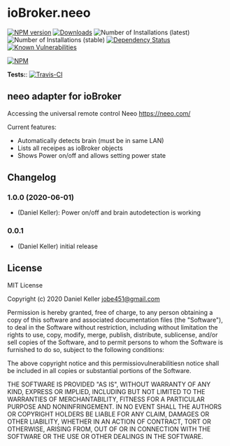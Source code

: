 # ioBroker.neeo

[![NPM version](http://img.shields.io/npm/v/iobroker.neeo.svg)](https://www.npmjs.com/package/iobroker.neeo)
[![Downloads](https://img.shields.io/npm/dm/iobroker.neeo.svg)](https://www.npmjs.com/package/iobroker.neeo)
![Number of Installations (latest)](http://iobroker.live/badges/neeo-installed.svg)
![Number of Installations (stable)](http://iobroker.live/badges/neeo-stable.svg)
[![Dependency Status](https://img.shields.io/david/jobe451/iobroker.neeo.svg)](https://david-dm.org/jobe451/iobroker.neeo)
[![Known Vulnerabilities](https://snyk.io/test/github/jobe451/ioBroker.neeo/badge.svg)](https://snyk.io/test/github/jobe451/ioBroker.neeo)

[![NPM](https://nodei.co/npm/iobroker.neeo.png?downloads=true)](https://nodei.co/npm/iobroker.neeo/)

**Tests:**: [![Travis-CI](http://img.shields.io/travis/jobe451/ioBroker.neeo/master.svg)](https://travis-ci.org/jobe451/ioBroker.neeo)

## neeo adapter for ioBroker

Accessing the universal remote control Neeo https://neeo.com/

Current features:
* Automatically detects brain (must be in same LAN)
* Lists all receipes as ioBroker objects
* Shows Power on/off and allows setting power state


## Changelog

### 1.0.0 (2020-06-01)
* (Daniel Keller): Power on/off and brain autodetection is working

### 0.0.1
* (Daniel Keller) initial release

## License
MIT License

Copyright (c) 2020 Daniel Keller <jobe451@gmail.com>

Permission is hereby granted, free of charge, to any person obtaining a copy
of this software and associated documentation files (the "Software"), to deal
in the Software without restriction, including without limitation the rights
to use, copy, modify, merge, publish, distribute, sublicense, and/or sell
copies of the Software, and to permit persons to whom the Software is
furnished to do so, subject to the following conditions:

The above copyright notice and this permissiovulnerabilitiesn notice shall be included in all
copies or substantial portions of the Software.

THE SOFTWARE IS PROVIDED "AS IS", WITHOUT WARRANTY OF ANY KIND, EXPRESS OR
IMPLIED, INCLUDING BUT NOT LIMITED TO THE WARRANTIES OF MERCHANTABILITY,
FITNESS FOR A PARTICULAR PURPOSE AND NONINFRINGEMENT. IN NO EVENT SHALL THE
AUTHORS OR COPYRIGHT HOLDERS BE LIABLE FOR ANY CLAIM, DAMAGES OR OTHER
LIABILITY, WHETHER IN AN ACTION OF CONTRACT, TORT OR OTHERWISE, ARISING FROM,
OUT OF OR IN CONNECTION WITH THE SOFTWARE OR THE USE OR OTHER DEALINGS IN THE
SOFTWARE.